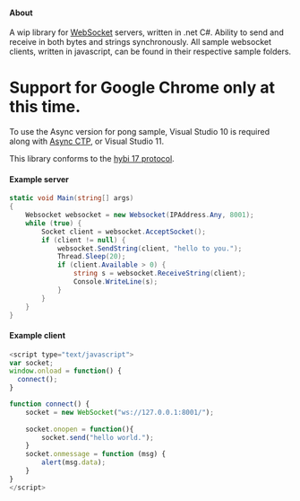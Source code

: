 #### About
A wip library for [WebSocket][1] servers, written in .net C#. Ability to send and receive in both bytes and strings synchronously. 
All sample websocket clients, written in javascript, can be found in their respective sample folders.

Support for Google Chrome only at this time.
====

To use the Async version for pong sample, Visual Studio 10 is required along with [Async CTP][2], or Visual Studio 11.

This library conforms to the [hybi 17 protocol][3].

#### Example server
```csharp
static void Main(string[] args)
{
	Websocket websocket = new Websocket(IPAddress.Any, 8001);
	while (true) {
		Socket client = websocket.AcceptSocket();
		if (client != null) {
			websocket.SendString(client, "hello to you.");
			Thread.Sleep(20);
			if (client.Available > 0) {
				string s = websocket.ReceiveString(client);
				Console.WriteLine(s);
			}
		}
	}
}
```

#### Example client
```javascript
<script type="text/javascript">
var socket;
window.onload = function() {
  connect();
}

function connect() {
	socket = new WebSocket("ws://127.0.0.1:8001/");
	
	socket.onopen = function(){
		socket.send("hello world.");
	}
	socket.onmessage = function (msg) {
		alert(msg.data);
	}
}
</script>
```

[1]: http://en.wikipedia.org/wiki/WebSocket
[2]: http://www.microsoft.com/en-us/download/details.aspx?id=9983
[3]: http://tools.ietf.org/html/draft-ietf-hybi-thewebsocketprotocol-17